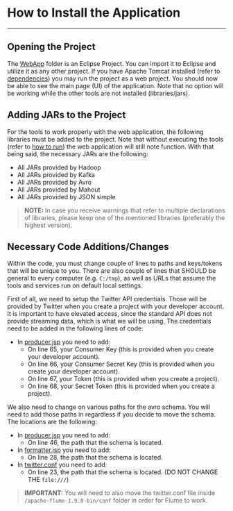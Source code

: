 # How to Install the Application

---

## Opening the Project

The [WebApp](/WebApp) folder is an Eclipse Project. You can import it to Eclipse and utilize it as any other project. If you have Apache Tomcat installed (refer to [dependencies](/docs/dependencies.md)) you may run the project as a web project. You should now be able to see the main page (UI) of the application. Note that no option will be working while the other tools are not installed (libraries/jars).

## Adding JARs to the Project

For the tools to work properly with the web application, the following libraries must be added to the project. Note that without executing the tools (refer to [how to run](/docs/run.md)) the web application will still note function. With that being said, the necessary JARs are the following:

- All JARs provided by Hadoop
- All JARs provided by Kafka
- All JARs provided by Avro
- All JARs provided by Mahout
- All JARs provided by JSON simple

>**NOTE:** In case you receive warnings that refer to multiple declarations of libraries, please keep one of the mentioned libraries (preferably the highest version).

## Necessary Code Additions/Changes

Within the code, you must change couple of lines to paths and keys/tokens that will be unique to you. There are also couple of lines that SHOULD be general to every computer (e.g. `C:/tmp`), as well as URLs that assume the tools and services run on default local settings. 

First of all, we need to setup the Twitter API credentials. Those will be provided by Twitter when you create a project with your developer account. It is important to have elevated access, since the standard API does not provide streaming data, which is what we will be using. The credentials need to be added in the following lines of code:

- In [producer.jsp](/WebApp/WebContent/producer.jsp) you need to add:
  - On line 65, your Consumer Key (this is provided when you create your developer account).
  - On line 66, your Consumer Secret Key (this is provided when you create your developer account).
  - On line 67, your Token (this is provided when you create a project).
  - On line 68, your Secret Token (this is provided when you create a project).

We also need to change on various paths for the avro schema. You will need to add those paths in regardless if you decide to move the schema. The locations are the following:

- In [producer.jsp](/WebApp/WebContent/producer.jsp) you need to add:
  - On line 46, the path that the schema is located.
- In [formatter.jsp](/WebApp/WebContent/formatter.jsp) you need to add:
  - On line 28, the path that the schema is located.
- In [twitter.conf](/FlumeConf/twitter.conf) you need to add:
  - On line 23, the path that the schema is located. (DO NOT CHANGE THE `file:///`)

>**IMPORTANT:** You will need to also move the twitter.conf file inside `/apache-flume-1.9.0-bin/conf` folder in order for Flume to work.
